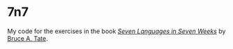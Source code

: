 # 7n7
My code for the exercises in the book [_Seven Languages in Seven Weeks_](https://pragprog.com/book/btlang/seven-languages-in-seven-weeks) by [Bruce A. Tate](http://blog.rapidred.com/).
